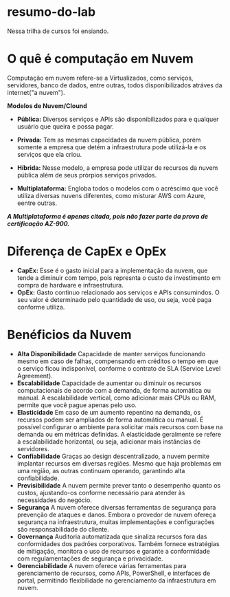 # resumo-do-lab

Nessa trilha de cursos foi ensiando.

# O quê é computação em Nuvem
  Computação em nuvem refere-se a Virtualizados, como serviços, servidores, banco de dados, entre outras, todos disponibilizados atráves da internet("a nuvem").

__Modelos de Nuvem/Clound__
  - __Pública:__
    Diversos serviços e APIs são disponibilizados para e qualquer usuário que queira e possa pagar.
    
  - __Privada:__
    Tem as mesmas capacidades da nuvem pública, porém somente a empresa que detém a infraestrutura pode utilizá-la e os serviços que ela criou.
    
  - __Híbrida:__
    Nesse modelo, a empresa pode utilizar de recursos da nuvem pública além de seus prórpios serviços privados.
    
  - __Multiplataforma:__
    Engloba todos o modelos com o acréscimo que você utiliza diversas nuvens diferentes, como misturar AWS com Azure, eentre outras.
    
___A Multiplataforma é apenas citada, pois não fazer parte da prova de certificação AZ-900.___

# Diferença de CapEx e OpEx
  - __CapEx:__
    Esse é o gasto inicial para a implementação da nuvem, que tende a diminuir com tempo, pois represnta o custo de investimento em compra de hardware e infraestrutura.
  - __OpEx:__
    Gasto continuo relacionado aos serviços e APIs consumindos. O seu valor é determinado pelo quantidade de uso, ou seja, você paga conforme utiliza.

# Benéficios da Nuvem
  - __Alta Disponibilidade__
    Capacidade de manter serviços funcionando mesmo em caso de falhas, compensando em créditos o tempo em que o serviço ficou indisponível, conforme o contrato de SLA (Service Level Agreement).
  - __Escalabilidade__
    Capacidade de aumentar ou diminuir os recursos computacionais de acordo com a demanda, de forma automática ou manual. A escalabilidade vertical, como adicionar mais CPUs ou RAM, permite que você pague apenas pelo uso.
  - __Elasticidade__
    Em caso de um aumento repentino na demanda, os recursos podem ser ampliados de forma automática ou manual. É possível configurar o ambiente para solicitar mais recursos com base na demanda ou em métricas definidas. A elasticidade geralmente se refere à escalabilidade horizontal, ou seja, adicionar mais instâncias de servidores.
  - __Confiabilidade__
    Graças ao design descentralizado, a nuvem permite implantar recursos em diversas regiões. Mesmo que haja problemas em uma região, as outras continuam operando, garantindo alta confiabilidade.
  - __Previsibilidade__
  A nuvem permite prever tanto o desempenho quanto os custos, ajustando-os conforme necessário para atender às necessidades do negócio.
  - __Segurança__
  A nuvem oferece diversas ferramentas de segurança para prevenção de ataques e danos. Embora o provedor de nuvem ofereça segurança na infraestrutura, muitas implementações e configurações são responsabilidade do cliente.
  - __Governança__
  Auditoria automatizada que sinaliza recursos fora das conformidades dos padrões corporativos. Também fornece estratégias de mitigação, monitora o uso de recursos e garante a conformidade com regulamentações de segurança e privacidade.
  - __Gerenciabilidade__
  A nuvem oferece várias ferramentas para gerenciamento de recursos, como APIs, PowerShell, e interfaces de portal, permitindo flexibilidade no gerenciamento da infraestrutura em nuvem.

